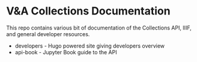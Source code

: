 # V&A Collections Documentation

This repo contains various bit of documentation of the Collections API, IIIF, and general developer
resources.

  - developers - Hugo powered site giving developers overview
  - api-book - Jupyter Book guide to the API
